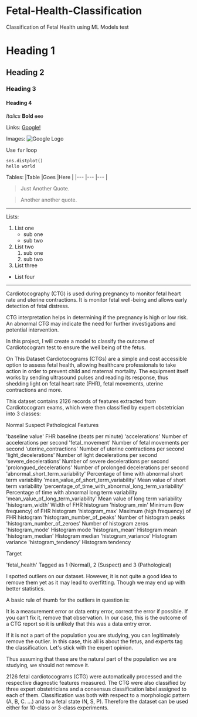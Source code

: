# Fetal-Health-Classification
Classification of Fetal Health using ML Models
test 

# Heading 1
## Heading 2
### Heading 3
#### Heading 4

_Italics_
**Bold**
~~axe~~ 

Links:
[Google!](https://www.google.com "Google")

Images:
![Google Logo](https://blog.hubspot.com/hubfs/image8-2.jpg "Logo")

Use `for` loop

```Python
sns.distplot()
hello world
```

Tables:
|Table |Goes |Here |
|--- |--- |--- |

>Just Another Quote.

>Another another quote. 

---

Lists:
1. List one
   - sub one
   - sub two
2. List two
   1. sub one
   2. sub two
3. List three
- List four

***

Cardiotocography (CTG) is used during pregnancy to monitor fetal heart rate and uterine contractions. It is monitor fetal well-being and allows early detection of fetal distress.

CTG interpretation helps in determining if the pregnancy is high or low risk. An abnormal CTG may indicate the need for further investigations and potential intervention.

In this project, I will create a model to classify the outcome of Cardiotocogram test to ensure the well being of the fetus.

On This Dataset Cardiotocograms (CTGs) are a simple and cost accessible option to assess fetal health, allowing healthcare professionals to take action in order to prevent child and maternal mortality. The equipment itself works by sending ultrasound pulses and reading its response, thus shedding light on fetal heart rate (FHR), fetal movements, uterine contractions and more.

This dataset contains 2126 records of features extracted from Cardiotocogram exams, which were then classified by expert obstetrician into 3 classes:

Normal
Suspect
Pathological
Features

'baseline value' FHR baseline (beats per minute)
'accelerations' Number of accelerations per second
'fetal_movement' Number of fetal movements per second
'uterine_contractions' Number of uterine contractions per second
'light_decelerations' Number of light decelerations per second
'severe_decelerations' Number of severe decelerations per second
'prolongued_decelerations' Number of prolonged decelerations per second
'abnormal_short_term_variability' Percentage of time with abnormal short term variability
'mean_value_of_short_term_variability' Mean value of short term variability
'percentage_of_time_with_abnormal_long_term_variability' Percentage of time with abnormal long term variability
'mean_value_of_long_term_variability' Mean value of long term variability
'histogram_width' Width of FHR histogram
'histogram_min' Minimum (low frequency) of FHR histogram
'histogram_max' Maximum (high frequency) of FHR histogram
'histogram_number_of_peaks' Number of histogram peaks
'histogram_number_of_zeroes' Number of histogram zeros
'histogram_mode' Histogram mode
'histogram_mean' Histogram mean
'histogram_median' Histogram median
'histogram_variance' Histogram variance
'histogram_tendency' Histogram tendency

Target

'fetal_health' Tagged as 1 (Normal), 2 (Suspect) and 3 (Pathological)


I spotted outliers on our dataset. However, it is not quite a good idea to remove them yet as it may lead to overfitting. Though we may end up with better statistics.

A basic rule of thumb for the outliers in question is:

It is a measurement error or data entry error, correct the error if possible. If you can’t fix it, remove that observation. In our case, this is the outcome of a CTG report so it is unlikely that this was a data entry error.

If it is not a part of the population you are studying, you can legitimately remove the outlier. In this case, this all is about the fetus, and experts tag the classification. Let's stick with the expert opinion.

Thus assuming that these are the natural part of the population we are studying, we should not remove it.

2126 fetal cardiotocograms (CTG) were automatically processed and the respective diagnostic features measured. The CTG were also classified by three expert obstetricians and a consensus classification label assigned to each of them. Classification was both with respect to a morphologic pattern (A, B, C. ...) and to a fetal state (N, S, P). Therefore the dataset can be used either for 10-class or 3-class experiments.
